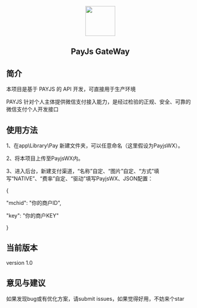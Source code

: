 <p align="center">
    <img src="https://payjs.cn/static/images/logo.png" width=80 />
</p>
<h2 align="center">PayJs GateWay</h2>

## 简介

本项目是基于 PAYJS 的 API 开发，可直接用于生产环境

PAYJS 针对个人主体提供微信支付接入能力，是经过检验的正规、安全、可靠的微信支付个人开发接口

## 使用方法

1、在app\Library\Pay 新建文件夹，可以任意命名（这里假设为PayjsWX）。

2、将本项目上传至PayjsWX内。

3、进入后台，新建支付渠道，“名称”自定、“图片”自定、“方式”填写“NATIVE”、“费率”自定、“驱动”填写PayjsWX、JSON配置： 

{

  "mchid": "你的商户ID",
  
  "key": "你的商户KEY"
  
}

## 当前版本
version 1.0

## 意见与建议
如果发现bug或有优化方案，请submit issues，如果觉得好用，不妨来个star
